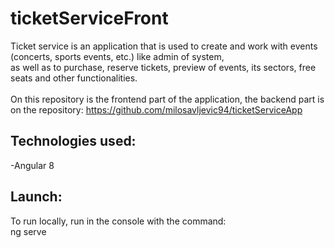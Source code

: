 # ticketServiceFront
Ticket service is an application that is used to create and work with events (concerts, sports events, etc.) like admin of system,</br>
as well as to purchase, reserve tickets, preview of events, its sectors, free seats and other functionalities. </br></br>
On this repository is the frontend part of the application, the backend part is on the repository: https://github.com/milosavljevic94/ticketServiceApp
</br>

## Technologies used: 
-Angular 8</br>

## Launch:
To run locally, run in the console with the command:</br>
ng serve
